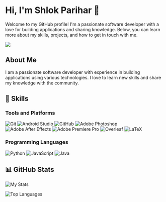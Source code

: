# Hi, I'm Shlok Parihar 👋

Welcome to my GitHub profile! I'm a passionate software developer with a love for building applications and sharing knowledge. Below, you can learn more about my skills, projects, and how to get in touch with me.

<p align="left">
  <a href="https://www.linkedin.com/in/parihar-shlok-linkdein/" target="_blank">
    <img src="https://img.shields.io/badge/-LinkedIn-blue?style=flat-square&logo=LinkedIn&logoColor=white">
  </a>
  <a href="https://github.com/Shlok-Parihar?tab=followers" target="_blank">
  </a>
  </a>
  <a href="https://www.hackerrank.com/profile/shlok0802" target="_blank">
  </a>
</p>

## About Me

I am a passionate software developer with experience in building applications using various technologies. I love to learn new skills and share my knowledge with the community.

## 🚀 Skills

### Tools and Platforms
![Git](https://img.shields.io/badge/-Git-333?style=flat&logo=git)
![Android Studio](https://img.shields.io/badge/-AndroidStudio-333?style=flat&logo=androidstudio)
![GitHub](https://img.shields.io/badge/-GitHub-333?style=flat&logo=github)
![Adobe Photoshop](https://img.shields.io/badge/-Adobe%20Photoshop-333?style=flat&logo=adobephotoshop)
![Adobe After Effects](https://img.shields.io/badge/-Adobe%20After%20Effects-333?style=flat&logo=adobeaftereffects)
![Adobe Premiere Pro](https://img.shields.io/badge/-Adobe%20Premiere%20Pro-333?style=flat&logo=adobepremierepro)
![Overleaf](https://img.shields.io/badge/-Overleaf-333?style=flat&logo=overleaf)
![LaTeX](https://img.shields.io/badge/-LaTeX-333?style=flat&logo=latex)


### Programming Languages
![Python](https://img.shields.io/badge/-Python-333?style=flat&logo=python)
![JavaScript](https://img.shields.io/badge/-JavaScript-333?style=flat&logo=javascript)
![Java](https://img.shields.io/badge/-Java-333?style=flat&logo=java)

## 📊 GitHub Stats

![My Stats](https://github-readme-stats.vercel.app/api?username=Shlok-Parihar&show_icons=true&hide_border=true&theme=radical)

![Top Languages](https://github-readme-stats.vercel.app/api/top-langs/?username=Shlok-Parihar&layout=compact&hide_border=true&theme=radical)

